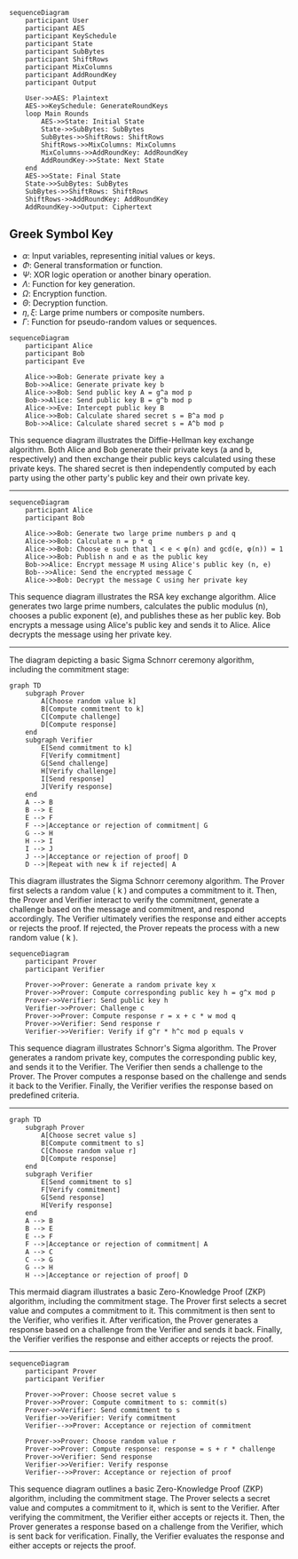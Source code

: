 
```mermaid
sequenceDiagram
    participant User
    participant AES
    participant KeySchedule
    participant State
    participant SubBytes
    participant ShiftRows
    participant MixColumns
    participant AddRoundKey
    participant Output

    User->>AES: Plaintext
    AES->>KeySchedule: GenerateRoundKeys
    loop Main Rounds
        AES->>State: Initial State
        State->>SubBytes: SubBytes
        SubBytes->>ShiftRows: ShiftRows
        ShiftRows->>MixColumns: MixColumns
        MixColumns->>AddRoundKey: AddRoundKey
        AddRoundKey->>State: Next State
    end
    AES->>State: Final State
    State->>SubBytes: SubBytes
    SubBytes->>ShiftRows: ShiftRows
    ShiftRows->>AddRoundKey: AddRoundKey
    AddRoundKey->>Output: Ciphertext

```

## Greek Symbol Key
- $\alpha$: Input variables, representing initial values or keys.
- $\Phi$: General transformation or function.
- $\Psi$: XOR logic operation or another binary operation.
- $\Lambda$: Function for key generation.
- $\Omega$: Encryption function.
- $\Theta$: Decryption function.
- $\eta, \xi$: Large prime numbers or composite numbers.
- $\Gamma$: Function for pseudo-random values or sequences.


```mermaid
sequenceDiagram
    participant Alice
    participant Bob
    participant Eve

    Alice->>Bob: Generate private key a
    Bob->>Alice: Generate private key b
    Alice->>Bob: Send public key A = g^a mod p
    Bob->>Alice: Send public key B = g^b mod p
    Alice->>Eve: Intercept public key B
    Alice->>Bob: Calculate shared secret s = B^a mod p
    Bob->>Alice: Calculate shared secret s = A^b mod p
```

This sequence diagram illustrates the Diffie-Hellman key exchange algorithm. Both Alice and Bob generate their private keys (a and b, respectively) and then exchange their public keys calculated using these private keys. The shared secret is then independently computed by each party using the other party's public key and their own private key.

----

```mermaid
sequenceDiagram
    participant Alice
    participant Bob

    Alice->>Bob: Generate two large prime numbers p and q
    Alice->>Bob: Calculate n = p * q
    Alice->>Bob: Choose e such that 1 < e < φ(n) and gcd(e, φ(n)) = 1
    Alice->>Bob: Publish n and e as the public key
    Bob->>Alice: Encrypt message M using Alice's public key (n, e)
    Bob-->>Alice: Send the encrypted message C
    Alice->>Bob: Decrypt the message C using her private key
```

This sequence diagram illustrates the RSA key exchange algorithm. Alice generates two large prime numbers, calculates the public modulus (n), chooses a public exponent (e), and publishes these as her public key. Bob encrypts a message using Alice's public key and sends it to Alice. Alice decrypts the message using her private key.

----

The  diagram depicting a basic Sigma Schnorr ceremony algorithm, including the commitment stage:

```mermaid
graph TD
    subgraph Prover
        A[Choose random value k]
        B[Compute commitment to k]
        C[Compute challenge]
        D[Compute response]
    end
    subgraph Verifier
        E[Send commitment to k]
        F[Verify commitment]
        G[Send challenge]
        H[Verify challenge]
        I[Send response]
        J[Verify response]
    end
    A --> B
    B --> E
    E --> F
    F -->|Acceptance or rejection of commitment| G
    G --> H
    H --> I
    I --> J
    J -->|Acceptance or rejection of proof| D
    D -->|Repeat with new k if rejected| A

``` 

This diagram illustrates the Sigma Schnorr ceremony algorithm. The Prover first selects a random value \( k \) and computes a commitment to it. Then, the Prover and Verifier interact to verify the commitment, generate a challenge based on the message and commitment, and respond accordingly. The Verifier ultimately verifies the response and either accepts or rejects the proof. If rejected, the Prover repeats the process with a new random value \( k \).

```mermaid
sequenceDiagram
    participant Prover
    participant Verifier

    Prover->>Prover: Generate a random private key x
    Prover->>Prover: Compute corresponding public key h = g^x mod p
    Prover->>Verifier: Send public key h
    Verifier->>Prover: Challenge c
    Prover->>Prover: Compute response r = x + c * w mod q
    Prover->>Verifier: Send response r
    Verifier->>Verifier: Verify if g^r * h^c mod p equals v
```

This sequence diagram illustrates Schnorr's Sigma algorithm. The Prover generates a random private key, computes the corresponding public key, and sends it to the Verifier. The Verifier then sends a challenge to the Prover. The Prover computes a response based on the challenge and sends it back to the Verifier. Finally, the Verifier verifies the response based on predefined criteria.


----


```mermaid
graph TD
    subgraph Prover
        A[Choose secret value s]
        B[Compute commitment to s]
        C[Choose random value r]
        D[Compute response]
    end
    subgraph Verifier
        E[Send commitment to s]
        F[Verify commitment]
        G[Send response]
        H[Verify response]
    end
    A --> B
    B --> E
    E --> F
    F -->|Acceptance or rejection of commitment| A
    A --> C
    C --> G
    G --> H
    H -->|Acceptance or rejection of proof| D
``` 

This  mermaid diagram illustrates a basic Zero-Knowledge Proof (ZKP) algorithm, including the commitment stage. The Prover first selects a secret value and computes a commitment to it. This commitment is then sent to the Verifier, who verifies it. After verification, the Prover generates a response based on a challenge from the Verifier and sends it back. Finally, the Verifier verifies the response and either accepts or rejects the proof.

----

```mermaid
sequenceDiagram
    participant Prover
    participant Verifier

    Prover->>Prover: Choose secret value s
    Prover->>Prover: Compute commitment to s: commit(s)
    Prover->>Verifier: Send commitment to s
    Verifier->>Verifier: Verify commitment
    Verifier-->>Prover: Acceptance or rejection of commitment

    Prover->>Prover: Choose random value r
    Prover->>Prover: Compute response: response = s + r * challenge
    Prover->>Verifier: Send response
    Verifier->>Verifier: Verify response
    Verifier-->>Prover: Acceptance or rejection of proof
```

This sequence diagram outlines a basic Zero-Knowledge Proof (ZKP) algorithm, including the commitment stage. The Prover selects a secret value and computes a commitment to it, which is sent to the Verifier. After verifying the commitment, the Verifier either accepts or rejects it. Then, the Prover generates a response based on a challenge from the Verifier, which is sent back for verification. Finally, the Verifier evaluates the response and either accepts or rejects the proof.
